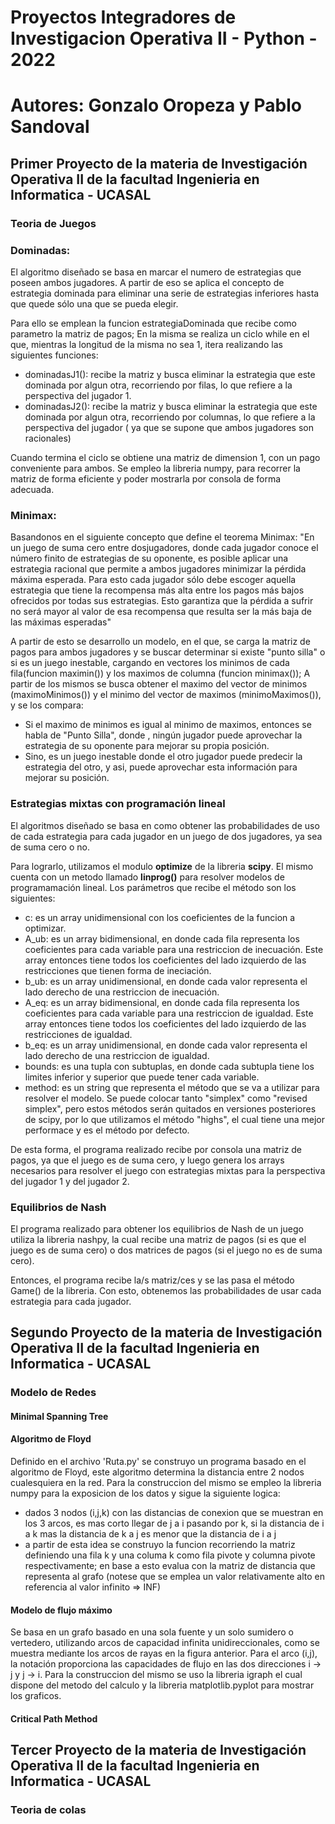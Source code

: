 # Proyectos Integradores de Investigacion Operativa II - Python - 2022

# Autores: Gonzalo Oropeza y Pablo Sandoval

## Primer Proyecto de la materia de Investigación Operativa II de la facultad Ingenieria en Informatica - UCASAL

### Teoria de Juegos

### Dominadas:

El algoritmo diseñado se basa en marcar el numero de estrategias que poseen ambos jugadores. A partir de eso se aplica el concepto de estrategia dominada para eliminar una serie de estrategias inferiores hasta que quede sólo una que se pueda elegir.

Para ello se emplean la funcion estrategiaDominada que recibe como parametro la matriz de pagos; En la misma se realiza un ciclo while en el que, mientras la longitud de la misma no sea 1, itera realizando las siguientes funciones:
- dominadasJ1(): recibe la matriz y busca eliminar la estrategia que este dominada por algun otra, recorriendo por filas, lo que refiere a la perspectiva del jugador 1.
- dominadasJ2(): recibe la matriz y busca eliminar la estrategia que este dominada por algun otra, recorriendo por columnas, lo que refiere a la perspectiva del jugador ( ya que se supone que ambos jugadores son racionales)

Cuando termina el ciclo se obtiene una matriz de dimension 1, con un pago conveniente para ambos.
Se empleo la libreria numpy, para recorrer la matriz de forma eficiente y poder mostrarla por consola de forma adecuada.
### Minimax:

Basandonos en el siguiente concepto que define el teorema Minimax:
"En un juego de suma cero entre dosjugadores, donde cada jugador conoce el número finito de estrategias de su
oponente, es posible aplicar una estrategia racional que permite a ambos jugadores minimizar la pérdida máxima esperada. Para esto cada jugador sólo debe escoger aquella estrategia que tiene la recompensa más alta entre los pagos más bajos ofrecidos por todas sus estrategias. Esto garantiza que la pérdida a sufrir no será mayor al valor de esa recompensa que resulta ser la más baja de las máximas esperadas"

A partir de esto se desarrollo un modelo, en el que, se carga la matriz de pagos para ambos jugadores y se buscar determinar si existe "punto silla" o si es un juego inestable, cargando en vectores los minimos de cada fila(funcion maximin()) y los maximos de columna (funcion minimax()); A partir de los mismos se busca obtener el maximo del vector de minimos (maximoMinimos()) y el minimo del vector de maximos (minimoMaximos()), y se los compara:
- Si el maximo de minimos es igual al minimo de maximos, entonces se habla de "Punto Silla", donde , ningún jugador puede aprovechar la estrategia de su oponente para mejorar su propia posición.
- Sino, es un juego inestable donde el otro jugador puede predecir la estrategia del otro, y asi, puede aprovechar esta información para mejorar su posición.


### Estrategias mixtas con programación lineal

El algoritmos diseñado se basa en como obtener las probabilidades de uso de cada estrategia para cada jugador en un juego de dos jugadores, ya sea de suma cero o no.

Para lograrlo, utilizamos el modulo **optimize** de la libreria **scipy**. El mismo cuenta con un metodo llamado **linprog()** para resolver modelos de programamación lineal. Los parámetros que recibe el método son los siguientes:
- c: es un array unidimensional con los coeficientes de la funcion a optimizar.
- A_ub: es un array bidimensional, en donde cada fila representa los coeficientes para cada variable para una restriccion de inecuación. Este array entonces tiene todos los coeficientes del lado izquierdo de las restricciones que tienen forma de ineciación.
- b_ub: es un array unidimensional, en donde cada valor representa el lado derecho de una restriccion de inecuación.
- A_eq: es un array bidimensional, en donde cada fila representa los coeficientes para cada variable para una restriccion de igualdad. Este array entonces tiene todos los coeficientes del lado izquierdo de las restricciones de igualdad.
- b_eq: es un array unidimensional, en donde cada valor representa el lado derecho de una restriccion de igualdad.
- bounds: es una tupla con subtuplas, en donde cada subtupla tiene los limites inferior y superior que puede tener cada variable.
- method: es un string que representa el método que se va a utilizar para resolver el modelo. Se puede colocar tanto "simplex" como "revised simplex", pero estos métodos serán quitados en versiones posteriores de scipy, por lo que utilizamos el método "highs", el cual tiene una mejor performace y es el método por defecto.

De esta forma, el programa realizado recibe por consola una matriz de pagos, ya que el juego es de suma cero, y luego genera los arrays necesarios para resolver el juego con estrategias mixtas para la perspectiva del jugador 1 y del jugador 2.

### Equilibrios de Nash

El programa realizado para obtener los equilibrios de Nash de un juego utiliza la libreria nashpy, la cual recibe una matriz de pagos (si es que el juego es de suma cero) o dos matrices de pagos (si el juego no es de suma cero).

Entonces, el programa recibe la/s matriz/ces y se las pasa el método Game() de la libreria. Con esto, obtenemos las probabilidades de usar cada estrategia para cada jugador.

## Segundo Proyecto de la materia de Investigación Operativa II de la facultad Ingenieria en Informatica - UCASAL

### Modelo de Redes
#### Minimal Spanning Tree
#### Algoritmo de Floyd
Definido en el archivo 'Ruta.py' se construyo un programa basado en el algoritmo de Floyd, este algoritmo determina la distancia entre 2 nodos cualesquiera en la red.
Para la construccion del mismo se empleo la libreria numpy para la exposicion de los datos y sigue la siguiente logica:
- dados 3 nodos (i,j,k) con las distancias de conexion que se muestran en los 3 arcos, es mas corto llegar de j a i pasando por k, si la distancia de i a k mas la distancia de k a j es menor que la distancia de i a j
- a partir de esta idea se construyo la funcion recorriendo la matriz definiendo una fila k y una columa k como fila pivote y columna pivote respectivamente; en base a esto evalua con la matriz de distancia que representa al grafo (notese que se emplea un valor relativamente alto en referencia al valor infinito => INF)

#### Modelo de flujo máximo
Se basa en un grafo basado en una sola fuente y un solo sumidero o vertedero, utilizando arcos de capacidad infinita unidireccionales, como se muestra mediante los arcos de rayas en la figura anterior.
Para el arco (i,j), la notación proporciona las capacidades de flujo en las dos direcciones i -> j y j -> i. 
Para la construccion del mismo se uso la libreria  igraph el cual dispone del metodo del calculo y la libreria  matplotlib.pyplot para mostrar los graficos.

#### Critical Path Method

## Tercer Proyecto de la materia de Investigación Operativa II de la facultad Ingenieria en Informatica - UCASAL

### Teoria de colas
